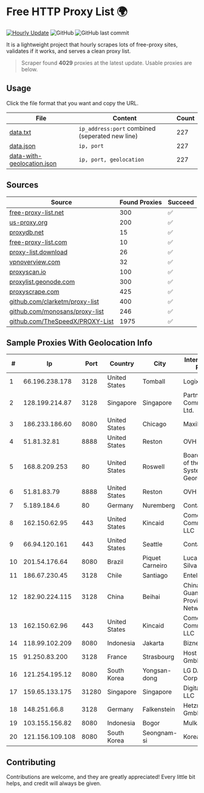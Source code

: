 
# Free HTTP Proxy List 🌍

[![Hourly Update](https://github.com/mertguvencli/http-proxy-list/actions/workflows/main.yml/badge.svg?branch=main)](https://github.com/mertguvencli/http-proxy-list/actions/workflows/main.yml)
![GitHub](https://img.shields.io/github/license/mertguvencli/http-proxy-list)
![GitHub last commit](https://img.shields.io/github/last-commit/mertguvencli/http-proxy-list)

It is a lightweight project that hourly scrapes lots of free-proxy sites, validates if it works, and serves a clean proxy list.


> Scraper found **4029** proxies at the latest update. Usable proxies are below.

## Usage

Click the file format that you want and copy the URL.


|File|Content|Count|
|----|-------|-----|
|[data.txt](https://raw.githubusercontent.com/mertguvencli/http-proxy-list/main/proxy-list/data.txt)|`ip_address:port` combined (seperated new line)|227|
|[data.json](https://raw.githubusercontent.com/mertguvencli/http-proxy-list/main/proxy-list/data.json)|`ip, port`|227|
|[data-with-geolocation.json](https://raw.githubusercontent.com/mertguvencli/http-proxy-list/main/proxy-list/data-with-geolocation.json)|`ip, port, geolocation`|227|

## Sources

|Source|Found Proxies|Succeed|
|------|-------------|-------|
|[free-proxy-list.net](https://free-proxy-list.net)|300|✅|
|[us-proxy.org](https://www.us-proxy.org)|200|✅|
|[proxydb.net](http://proxydb.net)|15|✅|
|[free-proxy-list.com](https://free-proxy-list.com/?page=&port=&type%5B%5D=http&type%5B%5D=https&up_time=0&search=Search)|10|✅|
|[proxy-list.download](https://www.proxy-list.download/HTTP)|26|✅|
|[vpnoverview.com](https://vpnoverview.com/privacy/anonymous-browsing/free-proxy-servers)|32|✅|
|[proxyscan.io](https://www.proxyscan.io)|100|✅|
|[proxylist.geonode.com](https://proxylist.geonode.com/api/proxy-list?limit=300&page=1&sort_by=lastChecked&sort_type=desc&protocols=http,https)|300|✅|
|[proxyscrape.com](https://api.proxyscrape.com/v2/?request=displayproxies&protocol=http&timeout=10000&country=all&ssl=all&anonymity=all)|425|✅|
|[github.com/clarketm/proxy-list](https://raw.githubusercontent.com/clarketm/proxy-list/master/proxy-list-raw.txt)|400|✅|
|[github.com/monosans/proxy-list](https://raw.githubusercontent.com/monosans/proxy-list/main/proxies/http.txt)|246|✅|
|[github.com/TheSpeedX/PROXY-List](https://raw.githubusercontent.com/TheSpeedX/PROXY-List/master/http.txt)|1975|✅|


## Sample Proxies With Geolocation Info

|#|Ip|Port|Country|City|Internet Service Provider|
|-|--|----|-------|----|-------------------------|
|1|66.196.238.178|3128|United States|Tomball|Logix|
|2|128.199.214.87|3128|Singapore|Singapore|Partner Communications Ltd.|
|3|186.233.186.60|8080|United States|Chicago|Maxihost LTDA|
|4|51.81.32.81|8888|United States|Reston|OVH SAS|
|5|168.8.209.253|80|United States|Roswell|Board of Regents of the University System of Georgia|
|6|51.81.83.79|8888|United States|Reston|OVH SAS|
|7|5.189.184.6|80|Germany|Nuremberg|Contabo GmbH|
|8|162.150.62.95|443|United States|Kincaid|Comcast Cable Communications, LLC|
|9|66.94.120.161|443|United States|Seattle|Contabo Inc.|
|10|201.54.176.64|8080|Brazil|Piquet Carneiro|Lucas De Souza Silva|
|11|186.67.230.45|3128|Chile|Santiago|Entel Chile S.A.|
|12|182.90.224.115|3128|China|Beihai|China Unicom Guangxi Province Network|
|13|162.150.62.96|443|United States|Kincaid|Comcast Cable Communications, LLC|
|14|118.99.102.209|8080|Indonesia|Jakarta|Biznet Metronet|
|15|91.250.83.200|3128|France|Strasbourg|Host Europe GmbH|
|16|121.254.195.12|8080|South Korea|Yongsan-dong|LG DACOM Corporation|
|17|159.65.133.175|31280|Singapore|Singapore|DigitalOcean, LLC|
|18|148.251.66.8|3128|Germany|Falkenstein|Hetzner Online GmbH|
|19|103.155.156.82|8080|Indonesia|Bogor|Mulkan|
|20|121.156.109.108|8080|South Korea|Seongnam-si|Korea Telecom|



## Contributing

Contributions are welcome, and they are greatly appreciated! Every
little bit helps, and credit will always be given.

